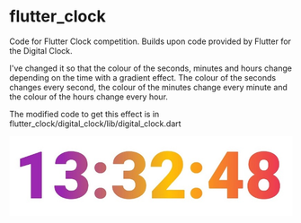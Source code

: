 # flutter_clock
Code for Flutter Clock competition. Builds upon code provided by Flutter for the Digital Clock.

I've changed it so that the colour of the seconds, minutes and hours change depending on the time with a gradient effect. The colour of the seconds changes every second, the colour of the minutes change every minute and the colour of the hours change every hour.

The modified code to get this effect is in flutter_clock/digital_clock/lib/digital_clock.dart

![Screenshot](flutter_clock1.jpg)
